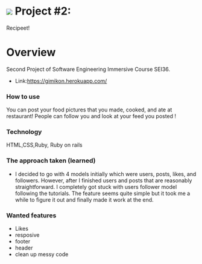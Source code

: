 # ![](https://ga-dash.s3.amazonaws.com/production/assets/logo-9f88ae6c9c3871690e33280fcf557f33.png) Project #2:
Recipeet!

# Overview
Second Project of Software Engineering Immersive Course SEI36.
 - Link:https://gimikon.herokuapp.com/

### How to use
You can post your food pictures that you made, cooked, and ate at restaurant! People can follow you and look at your feed you posted !


### Technology  
HTML,CSS,Ruby, Ruby on rails

### The approach taken (learned)
- I decided to go with 4 models initially which were users, posts, likes, and followers. However, after I finished users and posts that are reasonably straightforward. I completely got stuck with users follower model following the tutorials. The feature seems quite simple but it took me a while to figure it out and finally made it work at the end.


### Wanted features
- Likes
- resposive
- footer
- header
- clean up messy code
